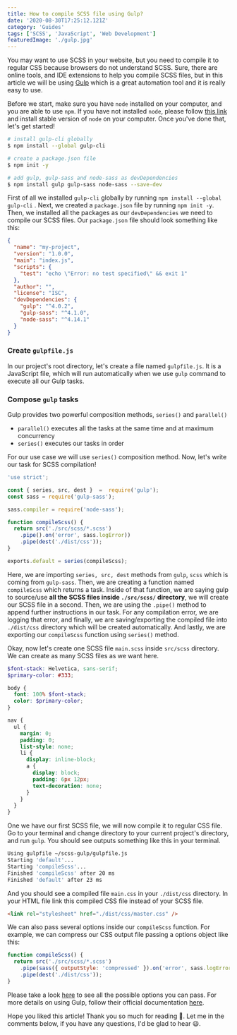 ```yaml
---
title: How to compile SCSS file using Gulp?
date: '2020-08-30T17:25:12.121Z'
category: 'Guides'
tags: ['SCSS', 'JavaScript', 'Web Development']
featuredImage: './gulp.jpg'
---
```


You may want to use SCSS in your website, but you need to compile it to regular CSS because browsers do not understand SCSS. Sure, there are online tools, and IDE extensions to help you compile SCSS files, but in this article we will be using [Gulp](https://gulpjs.com/docs/en/getting-started/quick-start) which is a great automation tool and it is really easy to use.

Before we start, make sure you have `node` installed on your computer, and you are able to use `npm`. If you have not installed `node`, please follow [this link](https://nodejs.org/en/download/) and install stable version of `node` on your computer. Once you've done that, let's get started!

```bash
# install gulp-cli globally
$ npm install --global gulp-cli

# create a package.json file
$ npm init -y

# add gulp, gulp-sass and node-sass as devDependencies
$ npm install gulp gulp-sass node-sass --save-dev
```

First of all we installed `gulp-cli` globally by running `npm install --global gulp-cli` . Next, we created a `package.json` file by running `npm init -y`. Then, we installed all the packages as our `devDependencies` we need to compile our SCSS files. Our `package.json` file should look something like this:

```json
{
  "name": "my-project",
  "version": "1.0.0",
  "main": "index.js",
  "scripts": {
    "test": "echo \"Error: no test specified\" && exit 1"
  },
  "author": "",
  "license": "ISC",
  "devDependencies": {
    "gulp": "^4.0.2",
    "gulp-sass": "^4.1.0",
    "node-sass": "^4.14.1"
  }
}
```

### Create `gulpfile.js`

In our project's root directory, let's create a file named `gulpfile.js`. It is a JavaScript file, which will run automatically when we use `gulp` command to execute all our Gulp tasks.

### Compose `gulp` tasks

Gulp provides two powerful composition methods, `series()` and `parallel()`

- `parallel()` executes all the tasks at the same time and at maximum concurrency
- `series()` executes our tasks in order

For our use case we will use `series()` composition method. Now, let's write our task for SCSS compilation!

```javascript
'use strict';

const { series, src, dest }  =  require('gulp');
const sass = require('gulp-sass');

sass.compiler = require('node-sass');

function compileScss() {
  return src('./src/scss/*.scss')
    .pipe().on('error', sass.logError))
    .pipe(dest('./dist/css'));
}

exports.default = series(compileScss);
```

Here, we are importing `series, src, dest` methods from `gulp`, `scss` which is coming from `gulp-sass`. Then, we are creating a function named `compileScss` which returns a task. Inside of that function, we are saying gulp to source/use **all the SCSS files inside `./src/scss/` directory**, we will create our SCSS file in a second. Then, we are using the `.pipe()` method to append further instructions in our task. For any compilation error, we are logging that error, and finally, we are saving/exporting the compiled file into `./dist/css` directory which will be created automatically. And lastly, we are exporting our `compileScss` function using `series()` method.

Okay, now let's create one SCSS file `main.scss` inside `src/scss` directory. We can create as many SCSS files as we want here.

```scss
$font-stack: Helvetica, sans-serif;
$primary-color: #333;

body {
  font: 100% $font-stack;
  color: $primary-color;
}

nav {
  ul {
    margin: 0;
    padding: 0;
    list-style: none;
    li {
      display: inline-block;
      a {
        display: block;
        padding: 6px 12px;
        text-decoration: none;
      }
    }
  }
}
```

One we have our first SCSS file, we will now compile it to regular CSS file. Go to your terminal and change directory to your current project's directory, and run `gulp`. You should see outputs something like this in your terminal.

```bash
Using gulpfile ~/scss-gulp/gulpfile.js
Starting 'default'...
Starting 'compileScss'...
Finished 'compileScss' after 20 ms
Finished 'default' after 23 ms
```

And you should see a compiled file `main.css` in your `./dist/css` directory. In your HTML file link this compiled CSS file instead of your SCSS file.

```html
<link rel="stylesheet" href="./dist/css/master.css" />
```

We can also pass several options inside our `compileScss` function. For example, we can compress our CSS output file passing a options object like this:

```javascript
function compileScss() {
  return src('./src/scss/*.scss')
    .pipe(sass({ outputStyle: 'compressed' }).on('error', sass.logError))
    .pipe(dest('./dist/css'));
}
```

Please take a look [here](https://github.com/sass/node-sass#options) to see all the possible options you can pass. For more details on using Gulp, follow their official documentation [here](https://gulpjs.com/docs/en/getting-started/quick-start).

Hope you liked this article! Thank you so much for reading 🙌. Let me in the comments below, if you have any questions, I'd be glad to hear 😃.
